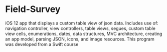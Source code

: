 # Field-Survey
iOS 12 app that displays a custom table view of json data. Includes use of: navigation controller, view controllers, table views, segues, custom table view cells, enumerations, dates, data structures, MVC architecture, creating an app model, parsing JSON, icons, and image resources.
This program was developed from a Swift course
